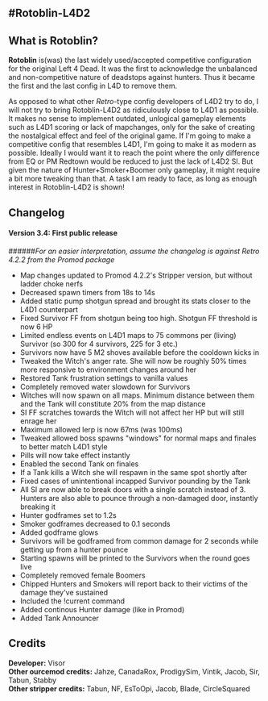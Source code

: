 #Rotoblin-L4D2
----
## What is Rotoblin?
**Rotoblin** is(was) the last widely used/accepted competitive configuration for the original Left 4 Dead. It was the first to acknowledge the unbalanced and non-competitive nature of deadstops against hunters. Thus it became the first and the last config in L4D to remove them.

As opposed to what other *Retro*-type config developers of L4D2 try to do, I will not try to bring Rotoblin-L4D2 as ridiculously close to L4D1 as possible. It makes no sense to implement outdated, unlogical gameplay elements such as L4D1 scoring or lack of mapchanges, only for the sake of creating the nostalgical effect and feel of the original game. If I'm going to make a competitive config that resembles L4D1, I'm going to make it as modern as possible. Ideally I would want it to reach the point where the only difference from EQ or PM Redtown would be reduced to just the lack of L4D2 SI. But given the nature of Hunter+Smoker+Boomer only gameplay, it might require a bit more tweaking than that. A task I am ready to face, as long as enough interest in Rotoblin-L4D2 is shown!

## Changelog
#### Version 3.4: First public release
######*For an easier interpretation, assume the changelog is against Retro 4.2.2 from the Promod package*
* Map changes updated to Promod 4.2.2's Stripper version, but without ladder choke nerfs
* Decreased spawn timers from 18s to 14s
* Added static pump shotgun spread and brought its stats closer to the L4D1 counterpart 
* Fixed Survivor FF from shotgun being too high. Shotgun FF threshold is now 6 HP
* Limited endless events on L4D1 maps to 75 commons per (living) Survivor (so 300 for 4 survivors, 225 for 3 etc.) 
* Survivors now have 5 M2 shoves available before the cooldown kicks in
* Tweaked the Witch's anger rate. She will now be roughly 50% times more responsive to environment changes around her
* Restored Tank frustration settings to vanilla values
* Completely removed water slowdown for Survivors
* Witches will now spawn on all maps. Minimum distance between them and the Tank will constitute 20% from the map distance
* SI FF scratches towards the Witch will not affect her HP but will still enrage her 
* Maximum allowed lerp is now 67ms (was 100ms) 
* Tweaked allowed boss spawns "windows" for normal maps and finales to better match L4D1 style
* Pills will now take effect instantly
* Enabled the second Tank on finales
* If a Tank kills a Witch she will respawn in the same spot shortly after
* Fixed cases of unintentional incapped Survivor pounding by the Tank
* All SI are now able to break doors with a single scratch instead of 3. Hunters are also able to pounce through a non-damaged door, instantly breaking it
* Hunter godframes set to 1.2s
* Smoker godframes decreased to 0.1 seconds
* Added godframe glows 
* Survivors will be godframed from common damage for 2 seconds while getting up from a hunter pounce
* Starting spawns will be printed to the Survivors when the round goes live
* Completely removed female Boomers
* Chipped Hunters and Smokers will report back to their victims of the damage they've sustained
* Included the !current command
* Added continous Hunter damage (like in Promod) 
* Added Tank Announcer 

## Credits
**Developer:** Visor  
**Other ourcemod credits:** Jahze, CanadaRox, ProdigySim, Vintik, Jacob, Sir, Tabun, Stabby  
**Other stripper credits:** Tabun, NF, EsToOpi, Jacob, Blade, CircleSquared  
